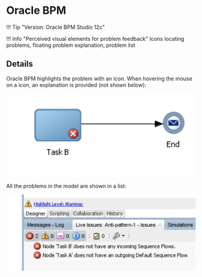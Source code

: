 # Oracle BPM

!!! Tip "Version: Oracle BPM Studio 12c"

!!! Info "Perceived visual elements for problem feedback"
    Icons locating problems, floating problem explanation, problem list

## Details

Oracle BPM highlights the problem with an icon. When hovering the mouse on a icon, an explanation is provided (not shown below):

![img.png](../img/oracle-icon.png)

All the problems in the model are shown in a list:

![img.png](../img/oracle-list.png)
